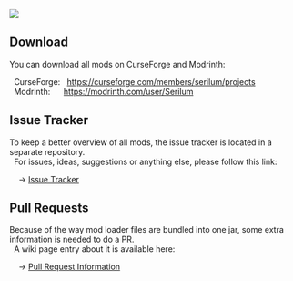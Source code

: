 <a href="https://serilum.com/"><img src="https://github.com/ricksouth/serilum-mc-mods/raw/master/description/a1.jpg"></a>
<h2>Download</h2>
<p>You can download all mods on CurseForge and Modrinth:</p><p>&nbsp;&nbsp;CurseForge: &nbsp;&nbsp;<a href="https://curseforge.com/members/serilum/projects">https://curseforge.com/members/serilum/projects</a><br>&nbsp;&nbsp;Modrinth: &nbsp;&nbsp;&nbsp;&nbsp;&nbsp;<a href="https://modrinth.com/user/Serilum">https://modrinth.com/user/Serilum</a></p>

<h2>Issue Tracker</h2>

<p>To keep a better overview of all mods, the issue tracker is located in a separate repository.<br>&nbsp;&nbsp;For issues, ideas, suggestions or anything else, please follow this link:</p>

<p>&nbsp;&nbsp;&nbsp;&nbsp;-> <a href="https://serilum.com/url/issue-tracker">Issue Tracker</a></p>

<h2>Pull Requests</h2>

<p>Because of the way mod loader files are bundled into one jar, some extra information is needed to do a PR.<br>&nbsp;&nbsp;A wiki page entry about it is available here:</p>

<p>&nbsp;&nbsp;&nbsp;&nbsp;-> <a href="https://serilum.com/url/pull-requests">Pull Request Information</a></p>
